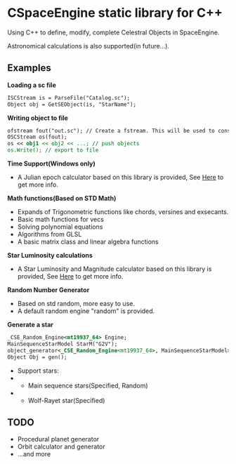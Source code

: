 # CSpaceEngine static library for C++

Using C++ to define, modify, complete Celestral Objects in SpaceEngine.

Astronomical calculations is also supported(in future...).

## Examples
**Loading a sc file**
```asp
ISCStream is = ParseFile("Catalog.sc");
Object obj = GetSEObject(is, "StarName");
```

**Writing object to file**
```asp
ofstream fout("out.sc"); // Create a fstream. This will be used to construct sc file writer
OSCStream os(fout);
os << obj1 << obj2 << ...; // push objects
os.Write(); // export to file
```

**Time Support(Windows only)**
 * A Julian epoch calculator based on this library is provided, See [Here](https://github.com/StellarDX/CSpaceEngine-Project/blob/main/CSE_Core/datetime/JulianCalculator.cpp) to get more info.

**Math functions(Based on STD Math)**
 * Expands of Trigonometric functions like chords, versines and exsecants.
 * Basic math functions for vecs
 * Solving polynomial equations
 * Algorithms from GLSL
 * A basic matrix class and linear algebra functions

**Star Luminosity calculations**
 * A Star Luminosity and Magnitude calculator based on this library is provided, See [Here](https://github.com/StellarDX/CSpaceEngine-Project/blob/main/CSE_Core/lumine/StarMagLumCalculator.cpp) to get more info.

**Random Number Generator**
 * Based on std random, more easy to use.
 * A default random engine "random" is provided.

**Generate a star**
```asp
_CSE_Random_Engine<mt19937_64> Engine;
MainSequenceStarModel StarM("G2V");
object_generator<_CSE_Random_Engine<mt19937_64>, MainSequenceStarModel> gen(Engine, StarM);
Object Obj = gen();
```
 * Support stars:
 * - Main sequence stars(Specified, Random)
 * - Wolf-Rayet star(Specified)

## TODO
 * Procedural planet generator
 * Orbit calculator and generator
 * ...and more
